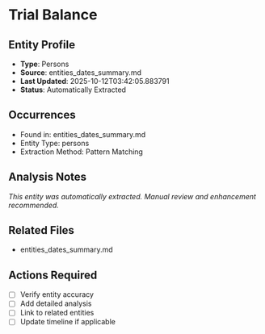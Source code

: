 # Trial Balance

## Entity Profile
- **Type**: Persons
- **Source**: entities_dates_summary.md
- **Last Updated**: 2025-10-12T03:42:05.883791
- **Status**: Automatically Extracted

## Occurrences
- Found in: entities_dates_summary.md
- Entity Type: persons
- Extraction Method: Pattern Matching

## Analysis Notes
*This entity was automatically extracted. Manual review and enhancement recommended.*

## Related Files
- entities_dates_summary.md

## Actions Required
- [ ] Verify entity accuracy
- [ ] Add detailed analysis
- [ ] Link to related entities
- [ ] Update timeline if applicable
